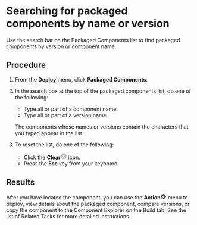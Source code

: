 # Searching for packaged components by name or version 

<head>
  <meta name="guidename" content="Integration"/>
  <meta name="context" content="GUID-6c0d8634-ffd7-409a-8f5e-1bb4d68ebc0e"/>
</head>


Use the search bar on the Packaged Components list to find packaged components by version or component name.

## Procedure

1. From the **Deploy** menu, click **Packaged Components**.

2. In the search box at the top of the packaged components list, do one of the following:

    - Type all or part of a component name.
    - Type all or part of a version name. 

    The components whose names or versions contain the characters that you typed appear in the list.

3. To reset the list, do one of the following:

    - Click the **Clear**![img-int_circle_white_x_in_light_gray](../Images/img-int_circle_white_x_in_light_gray_4b9e7047-facb-4f62-9cde-cfbc9575f6c0.jpg) icon.
    - Press the **Esc** key from your keyboard.

## Results

After you have located the component, you can use the **Action**![img-int-black_gear](../Images/main-ic-gear-black-16_cdde83e4-a176-436a-86ca-1fe4937e3085.jpg) menu to deploy, view details about the packaged component, compare versions, or copy the component to the Component Explorer on the Build tab. See the list of Related Tasks for more detailed instructions.
